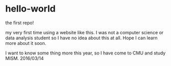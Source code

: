 hello-world
===========

the first repo!

my very first time using a website like this. I was not a computer science or data analysis student so I have no idea about this at all. Hope I can learn more about it soon.

I want to know some thing more this year, so I have come to CMU and study MISM. 2016/03/14
